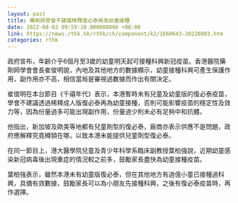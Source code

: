 ```yaml
---
layout: post
title: 藥劑師學會不建議稀釋復必泰再為幼童接種
date: 2022-08-03 09:59:28.000000000 +08:00
link: https://news.rthk.hk/rthk/ch/component/k2/1660643-20220803.htm
categories: rthk
---
```


政府宣布，年齡介乎6個月至3歲的幼童明天起可接種科興新冠疫苗。香港醫院藥劑師學會會長崔俊明說，內地及其他地方的數據顯示，幼童接種科興可產生保護作用，副作用亦不高，相信當局是審視過數據而作出有關決定。

崔俊明在本台節目《千禧年代》表示，本港暫時未有兒童及幼童版的復必泰疫苗，學會不建議透過稀釋成人版復必泰再為幼童接種，否則可能影響疫苗的穩定性及效力等，因為份量過多可能出現副作用，份量過少則未必有足夠中和抗體。

他指出，新加坡及歐美等地都有兒童劑型的復必泰，廠商亦表示供應不是問題，政府應解釋究竟樽頸在哪，以致本港未能提供兒童劑型復必泰。

在同一節目上，港大醫學院兒童及青少年科學系臨床副教授葉柏強說，近期幼童感染新冠病毒後出現重症的情況較之前多，鼓勵家長盡快為幼童接種疫苗。

葉柏強表示，雖然本港未有幼童版復必泰，但在其他地方有過億小童已接種過科興，具備有效數據，鼓勵家長可以為小朋友先接種科興，之後有復必泰疫苗時，再作選擇。
